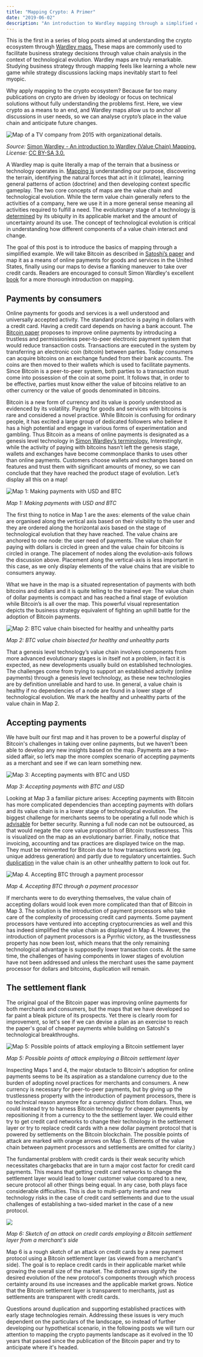 ```yaml
---
title: "Mapping Crypto: A Primer"
date: "2019-06-02"
description: "An introduction to Wardley mapping through a simplified example of Bitcoin payments."
---
```


This is the first in a series of blog posts aimed at understanding the crypto ecosystem through [Wardley maps.](https://medium.com/wardleymaps) These maps are commonly used to facilitate business strategy decisions through value chain analysis in the context of technological evolution. Wardley maps are truly remarkable. Studying business strategy through mapping feels like learning a whole new game while strategy discussions lacking maps inevitably start to feel myopic.

Why apply mapping to the crypto ecosystem? Because far too many publications on crypto are driven by ideology or focus on technical solutions without fully understanding the problems first. Here, we view crypto as a means to an end, and Wardley maps allow us to anchor all discussions in user needs, so we can analyse crypto’s place in the value chain and anticipate future changes.

![Map of a TV company from 2015 with organizational details.](./images/tv-map.png)

_Source:_ [Simon Wardley - An introduction to Wardley (Value Chain) Mapping.](https://blog.gardeviance.org/2015/02/an-introduction-to-wardley-value-chain.html) _License:_ [CC BY-SA 3.0.](https://creativecommons.org/licenses/by-sa/3.0/)

A Wardley map is quite literally a map of the terrain that a business or technology operates in. [Mapping is](https://twitter.com/swardley/status/700636891624787968) understanding our purpose, discovering the terrain, identifying the natural forces that act in it (climate), learning general patterns of action (doctrine) and then developing context specific gameplay. The two core concepts of maps are the value chain and technological evolution. While the term value chain generally refers to the activities of a company, here we use it in a more general sense meaning all activities required to fulfill a need. The evolutionary stage of a technology [is determined](https://medium.com/wardleymaps/finding-a-new-purpose-8c60c9484d3b) by its ubiquity in its applicable market and the amount of uncertainty around its use. The concept of technological evolution is critical in understanding how different components of a value chain interact and change.

The goal of this post is to introduce the basics of mapping through a simplified example. We will take Bitcoin as described in [Satoshi’s paper](https://bitcoin.org/bitcoin.pdf) and map it as a means of online payments for goods and services in the United States, finally using our maps to devise a flanking maneuver to take over credit cards. Readers are encouraged to consult Simon Wardley's excellent [book](https://medium.com/wardleymaps) for a more thorough introduction on mapping.

## Payments by consumers

Online payments for goods and services is a well understood and universally accepted activity. The standard practice is paying in dollars with a credit card. Having a credit card depends on having a bank account. The [Bitcoin paper](https://bitcoin.org/bitcoin.pdf) proposes to improve online payments by introducing a trustless and permissionless peer-to-peer electronic payment system that would reduce transaction costs. Transactions are executed in the system by transferring an electronic coin (bitcoin) between parties. Today consumers can acquire bitcoins on an exchange funded from their bank accounts. The coins are then moved to their wallets which is used to facilitate payments. Since Bitcoin is a peer-to-peer system, both parties to a transaction must come into possession of the coin at some point. It follows that, in order to be effective, parties must know either the value of bitcoins relative to an other currency or the value of goods denominated in bitcoins.

Bitcoin is a new form of currency and its value is poorly understood as evidenced by its volatility. Paying for goods and services with bitcoins is rare and considered a novel practice. While Bitcoin is confusing for ordinary people, it has excited a large group of dedicated followers who believe it has a high potential and engage in various forms of experimentation and gambling. Thus Bitcoin as a means of online payments is designated as a genesis level technology in [Simon Wardley’s terminology.](https://medium.com/wardleymaps/finding-a-path-cdb1249078c0) Interestingly, while the activity of paying with bitcoins hasn’t left the genesis stage, wallets and exchanges have become commonplace thanks to uses other than online payments. Customers choose wallets and exchanges based on features and trust them with significant amounts of money, so we can conclude that they have reached the product stage of evolution. Let’s display all this on a map!

![Map 1: Making payments with USD and BTC](./images/map-1-pay-online.svg)

_Map 1: Making payments with USD and BTC_

The first thing to notice in Map 1 are the axes: elements of the value chain are organised along the vertical axis based on their visibility to the user and they are ordered along the horizontal axis based on the stage of technological evolution that they have reached. The value chains are anchored to one node: the user need of payments. The value chain for paying with dollars is circled in green and the value chain for bitcoins is circled in orange. The placement of nodes along the evolution-axis follows the discussion above. Placement along the vertical-axis is less important in this case, as we only display elements of the value chains that are visible to consumers anyway.

What we have in the map is a situated representation of payments with both bitcoins and dollars and it is quite telling to the trained eye: The value chain of dollar payments is compact and has reached a final stage of evolution while Bitcoin’s is all over the map. This powerful visual representation depicts the business strategy equivalent of fighting an uphill battle for the adoption of Bitcoin payments.

![ Map 2: BTC value chain bisected for healthy and unhealthy parts ](./images/map-2-healthy-unhealthy.svg)

_Map 2: BTC value chain bisected for healthy and unhealthy parts_

That a genesis level technology’s value chain involves components from more advanced evolutionary stages is in itself not a problem, in fact it is expected, as new developments usually build on established technologies. The challenges come from trying to support an established activity (online payments) through a genesis level technology, as these new technologies are by definition unreliable and hard to use. In general, a value chain is healthy if no dependencies of a node are found in a lower stage of technological evolution. We mark the healthy and unhealthy parts of the value chain in Map 2.

## Accepting payments

We have built our first map and it has proven to be a powerful display of Bitcoin's challenges in taking over online payments, but we haven’t been able to develop any new insights based on the map. Payments are a two-sided affair, so let’s map the more complex scenario of accepting payments as a merchant and see if we can learn something new.

![Map 3: Accepting payments with BTC and USD ](./images/map-3-accept-payments.svg)

_Map 3: Accepting payments with BTC and USD_

Looking at Map 3 a familiar picture arises: Accepting payments with Bitcoin has more complicated dependencies than accepting payments with dollars and its value chain is in a lower stage of technological evolution. The biggest challenge for merchants seems to be operating a full node which is [advisable](https://en.bitcoin.it/wiki/Why_Your_Business_Should_Use_a_Full_Node_to_Accept_Bitcoin) for better security. Running a full node can not be outsourced, as that would negate the core value proposition of Bitcoin: trustlessness. This is visualized on the map as an evolutionary barrier. Finally, notice that invoicing, accounting and tax practices are displayed twice on the map. They must be reinvented for Bitcoin due to how transactions work (eg. unique address generation) and partly due to regulatory uncertainties. Such [duplication](https://medium.com/wardleymaps/doctrine-8bb0015688e5#2db1) in the value chain is an other unhealthy pattern to look out for.

![Map 4. Accepting BTC through a payment processor ](./images/map-4-payment-processor.svg)

_Map 4. Accepting BTC through a payment processor_

If merchants were to do everything themselves, the value chain of accepting dollars would look even more complicated than that of Bitcoin in Map 3. The solution is the introduction of payment processors who take care of the complexity of processing credit card payments. Some payment processors have ventured into accepting cryptocurrencies as well and this has indeed simplified the value chain as displayed in Map 4. However, the introduction of payment processors is a Pyrrhic victory, as the trustlessness property has now been lost, which means that the only remaining technological advantage is supposedly lower transaction costs. At the same time, the challenges of having components in lower stages of evolution have not been addressed and unless the merchant uses the same payment processor for dollars and bitcoins, duplication will remain.

## The settlement flank

The original goal of the Bitcoin paper was improving online payments for both merchants and consumers, but the maps that we have developed so far paint a bleak picture of its prospects. Yet there is clearly room for improvement, so let's see if we can devise a plan as an exercise to reach the paper's goal of cheaper payments while building on Satoshi's technological breakthroughs.

![Map 5: Possible points of attack employing a Bitcoin settlement layer](./images/map-5-points-of-attack.svg)

_Map 5: Possible points of attack employing a Bitcoin settlement layer_

Inspecting Maps 1 and 4, the major obstacle to Bitcoin's adoption for online payments seems to be its aspiration as a standalone currency due to the burden of adopting novel practices for merchants and consumers. A new currency is necessary for peer-to-peer payments, but by giving up the trustlessness property with the introduction of payment processors, there is no technical reason anymore for a currency distinct from dollars. Thus, we could instead try to harness Bitcoin technology for cheaper payments by repositioning it from a currency to the the settlement layer. We could either try to get credit card networks to change their technology in the settlement layer or try to replace credit cards with a new dollar payment protocol that is powered by settlements on the Bitcoin blockchain. The possible points of attack are marked with orange arrows on Map 5. (Elements of the value chain between payment processors and settlements are omitted for clarity.)

The fundamental problem with credit cards is their weak security which necessitates chargebacks that are in turn a major cost factor for credit card payments. This means that getting credit card networks to change the settlement layer would lead to lower customer value compared to a new, secure protocol all other things being equal. In any case, both plays face considerable difficulties. This is due to multi-party inertia and new technology risks in the case of credit card settlements and due to the usual challenges of establishing a two-sided market in the case of a new protocol.

![](./images/map-6-settlement-flank.svg)

_Map 6: Sketch of an attack on credit cards employing a Bitcoin settlement layer from a merchant's side_

Map 6 is a rough sketch of an attack on credit cards by a new payment protocol using a Bitcoin settlement layer (as viewed from a merchant's side). The goal is to replace credit cards in their applicable market while growing the overall size of the market. The dotted arrows signify the desired evolution of the new protocol's components through which process certainty around its use increases and the applicable market grows. Notice that the Bitcoin settlement layer is transparent to merchants, just as settlements are transparent with credit cards.

Questions around duplication and supporting established practices with early stage technologies remain. Addressing these issues is very much dependent on the particulars of the landscape, so instead of further developing our hypothetical scenario, in the following posts we will turn our attention to mapping the crypto payments landscape as it evolved in the 10 years that passed since the publication of the Bitcoin paper and try to anticipate where it's headed.
